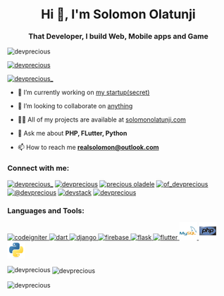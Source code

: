 <h1 align="center">Hi 👋, I'm Solomon Olatunji</h1>
<h3 align="center">That Developer, I build Web, Mobile apps and Game</h3>

<p align="left"> <img src="https://komarev.com/ghpvc/?username=devprecious&label=Profile%20views&color=0e75b6&style=flat" alt="devprecious" /> </p>

<p align="left"> <a href="https://github.com/ryo-ma/github-profile-trophy"><img src="https://github-profile-trophy.vercel.app/?username=devprecious" alt="devprecious" /></a> </p>

<p align="left"> <a href="https://twitter.com/devprecious_" target="blank"><img src="https://img.shields.io/twitter/follow/devprecious_?logo=twitter&style=for-the-badge" alt="devprecious_" /></a> </p>

- 🔭 I’m currently working on [my startup(secret)](null)

- 👯 I’m looking to collaborate on [anything](null)

- 👨‍💻 All of my projects are available at [solomonolatunji.com](solomonolatunji.com)

- 💬 Ask me about **PHP, FLutter, Python**

- 📫 How to reach me **realsolomon@outlook.com**

<h3 align="left">Connect with me:</h3>
<p align="left">
<a href="https://twitter.com/_realsolomon" target="blank"><img align="center" src="https://raw.githubusercontent.com/rahuldkjain/github-profile-readme-generator/master/src/images/icons/Social/twitter.svg" alt="devprecious_" height="30" width="40" /></a>
<a href="https://linkedin.com/in/realsolomon" target="blank"><img align="center" src="https://raw.githubusercontent.com/rahuldkjain/github-profile-readme-generator/master/src/images/icons/Social/linked-in-alt.svg" alt="devprecious" height="30" width="40" /></a>
<a href="https://fb.com/devrealsolomon" target="blank"><img align="center" src="https://raw.githubusercontent.com/rahuldkjain/github-profile-readme-generator/master/src/images/icons/Social/facebook.svg" alt="precious oladele" height="30" width="40" /></a>
<a href="https://instagram.com/_realsolomon_" target="blank"><img align="center" src="https://raw.githubusercontent.com/rahuldkjain/github-profile-readme-generator/master/src/images/icons/Social/instagram.svg" alt="of_devprecious" height="30" width="40" /></a>
<a href="https://hashnode.com/@realsolomon" target="blank"><img align="center" src="https://raw.githubusercontent.com/rahuldkjain/github-profile-readme-generator/master/src/images/icons/Social/hashnode.svg" alt="@devprecious" height="30" width="40" /></a>
<a href="https://www.youtube.com/c/realsolomon" target="blank"><img align="center" src="https://raw.githubusercontent.com/rahuldkjain/github-profile-readme-generator/master/src/images/icons/Social/youtube.svg" alt="devstack" height="30" width="40" /></a>
<a href="https://www.hackerrank.com/realsolomon" target="blank"><img align="center" src="https://raw.githubusercontent.com/rahuldkjain/github-profile-readme-generator/master/src/images/icons/Social/hackerrank.svg" alt="devprecious" height="30" width="40" /></a>
</p>

<h3 align="left">Languages and Tools:</h3>
<p align="left"> <a href="https://codeigniter.com" target="_blank" rel="noreferrer"> <img src="https://cdn.worldvectorlogo.com/logos/codeigniter.svg" alt="codeigniter" width="40" height="40"/> </a> <a href="https://dart.dev" target="_blank" rel="noreferrer"> <img src="https://www.vectorlogo.zone/logos/dartlang/dartlang-icon.svg" alt="dart" width="40" height="40"/> </a> <a href="https://www.djangoproject.com/" target="_blank" rel="noreferrer"> <img src="https://cdn.worldvectorlogo.com/logos/django.svg" alt="django" width="40" height="40"/> </a> <a href="https://firebase.google.com/" target="_blank" rel="noreferrer"> <img src="https://www.vectorlogo.zone/logos/firebase/firebase-icon.svg" alt="firebase" width="40" height="40"/> </a> <a href="https://flask.palletsprojects.com/" target="_blank" rel="noreferrer"> <img src="https://www.vectorlogo.zone/logos/pocoo_flask/pocoo_flask-icon.svg" alt="flask" width="40" height="40"/> </a> <a href="https://flutter.dev" target="_blank" rel="noreferrer"> <img src="https://www.vectorlogo.zone/logos/flutterio/flutterio-icon.svg" alt="flutter" width="40" height="40"/> </a> <a href="https://www.mysql.com/" target="_blank" rel="noreferrer"> <img src="https://raw.githubusercontent.com/devicons/devicon/master/icons/mysql/mysql-original-wordmark.svg" alt="mysql" width="40" height="40"/> </a> <a href="https://www.php.net" target="_blank" rel="noreferrer"> <img src="https://raw.githubusercontent.com/devicons/devicon/master/icons/php/php-original.svg" alt="php" width="40" height="40"/> </a> <a href="https://www.python.org" target="_blank" rel="noreferrer"> <img src="https://raw.githubusercontent.com/devicons/devicon/master/icons/python/python-original.svg" alt="python" width="40" height="40"/> </a> </p>

<p><img align="left" src="https://github-readme-stats.vercel.app/api/top-langs?username=devprecious&show_icons=true&locale=en&layout=compact" alt="devprecious" /></p>

<p>&nbsp;<img align="center" src="https://github-readme-stats.vercel.app/api?username=devprecious&show_icons=true&locale=en" alt="devprecious" /></p>

<p><img align="center" src="https://github-readme-streak-stats.herokuapp.com/?user=devprecious&" alt="devprecious" /></p>
